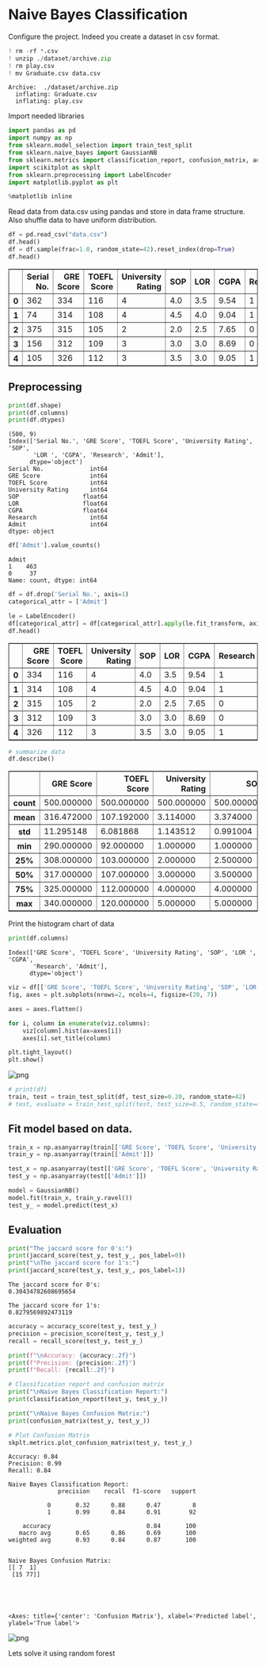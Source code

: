 # Naive Bayes Classification

Configure the project. Indeed you create a dataset in csv format.


```python
! rm -rf *.csv
! unzip ./dataset/archive.zip
! rm play.csv
! mv Graduate.csv data.csv
```

    Archive:  ./dataset/archive.zip
      inflating: Graduate.csv            
      inflating: play.csv                


Import needed libraries


```python
import pandas as pd
import numpy as np
from sklearn.model_selection import train_test_split
from sklearn.naive_bayes import GaussianNB
from sklearn.metrics import classification_report, confusion_matrix, accuracy_score, precision_score, recall_score, jaccard_score
import scikitplot as skplt
from sklearn.preprocessing import LabelEncoder
import matplotlib.pyplot as plt

%matplotlib inline
```

Read data from data.csv using pandas and store in data frame structure. Also shuffle data to have uniform distribution. 


```python
df = pd.read_csv("data.csv")
df.head()
df = df.sample(frac=1.0, random_state=42).reset_index(drop=True)
df.head()
```




<div>
<style scoped>
    .dataframe tbody tr th:only-of-type {
        vertical-align: middle;
    }

    .dataframe tbody tr th {
        vertical-align: top;
    }

    .dataframe thead th {
        text-align: right;
    }
</style>
<table border="1" class="dataframe">
  <thead>
    <tr style="text-align: right;">
      <th></th>
      <th>Serial No.</th>
      <th>GRE Score</th>
      <th>TOEFL Score</th>
      <th>University Rating</th>
      <th>SOP</th>
      <th>LOR</th>
      <th>CGPA</th>
      <th>Research</th>
      <th>Admit</th>
    </tr>
  </thead>
  <tbody>
    <tr>
      <th>0</th>
      <td>362</td>
      <td>334</td>
      <td>116</td>
      <td>4</td>
      <td>4.0</td>
      <td>3.5</td>
      <td>9.54</td>
      <td>1</td>
      <td>1</td>
    </tr>
    <tr>
      <th>1</th>
      <td>74</td>
      <td>314</td>
      <td>108</td>
      <td>4</td>
      <td>4.5</td>
      <td>4.0</td>
      <td>9.04</td>
      <td>1</td>
      <td>1</td>
    </tr>
    <tr>
      <th>2</th>
      <td>375</td>
      <td>315</td>
      <td>105</td>
      <td>2</td>
      <td>2.0</td>
      <td>2.5</td>
      <td>7.65</td>
      <td>0</td>
      <td>0</td>
    </tr>
    <tr>
      <th>3</th>
      <td>156</td>
      <td>312</td>
      <td>109</td>
      <td>3</td>
      <td>3.0</td>
      <td>3.0</td>
      <td>8.69</td>
      <td>0</td>
      <td>1</td>
    </tr>
    <tr>
      <th>4</th>
      <td>105</td>
      <td>326</td>
      <td>112</td>
      <td>3</td>
      <td>3.5</td>
      <td>3.0</td>
      <td>9.05</td>
      <td>1</td>
      <td>1</td>
    </tr>
  </tbody>
</table>
</div>



## Preprocessing


```python
print(df.shape)
print(df.columns)
print(df.dtypes)
```

    (500, 9)
    Index(['Serial No.', 'GRE Score', 'TOEFL Score', 'University Rating', 'SOP',
           'LOR ', 'CGPA', 'Research', 'Admit'],
          dtype='object')
    Serial No.             int64
    GRE Score              int64
    TOEFL Score            int64
    University Rating      int64
    SOP                  float64
    LOR                  float64
    CGPA                 float64
    Research               int64
    Admit                  int64
    dtype: object



```python
df['Admit'].value_counts()
```




    Admit
    1    463
    0     37
    Name: count, dtype: int64




```python
df = df.drop('Serial No.', axis=1)
categorical_attr = ['Admit']

le = LabelEncoder()
df[categorical_attr] = df[categorical_attr].apply(le.fit_transform, axis=0)
df.head()
```




<div>
<style scoped>
    .dataframe tbody tr th:only-of-type {
        vertical-align: middle;
    }

    .dataframe tbody tr th {
        vertical-align: top;
    }

    .dataframe thead th {
        text-align: right;
    }
</style>
<table border="1" class="dataframe">
  <thead>
    <tr style="text-align: right;">
      <th></th>
      <th>GRE Score</th>
      <th>TOEFL Score</th>
      <th>University Rating</th>
      <th>SOP</th>
      <th>LOR</th>
      <th>CGPA</th>
      <th>Research</th>
      <th>Admit</th>
    </tr>
  </thead>
  <tbody>
    <tr>
      <th>0</th>
      <td>334</td>
      <td>116</td>
      <td>4</td>
      <td>4.0</td>
      <td>3.5</td>
      <td>9.54</td>
      <td>1</td>
      <td>1</td>
    </tr>
    <tr>
      <th>1</th>
      <td>314</td>
      <td>108</td>
      <td>4</td>
      <td>4.5</td>
      <td>4.0</td>
      <td>9.04</td>
      <td>1</td>
      <td>1</td>
    </tr>
    <tr>
      <th>2</th>
      <td>315</td>
      <td>105</td>
      <td>2</td>
      <td>2.0</td>
      <td>2.5</td>
      <td>7.65</td>
      <td>0</td>
      <td>0</td>
    </tr>
    <tr>
      <th>3</th>
      <td>312</td>
      <td>109</td>
      <td>3</td>
      <td>3.0</td>
      <td>3.0</td>
      <td>8.69</td>
      <td>0</td>
      <td>1</td>
    </tr>
    <tr>
      <th>4</th>
      <td>326</td>
      <td>112</td>
      <td>3</td>
      <td>3.5</td>
      <td>3.0</td>
      <td>9.05</td>
      <td>1</td>
      <td>1</td>
    </tr>
  </tbody>
</table>
</div>




```python
# summarize data
df.describe() 
```




<div>
<style scoped>
    .dataframe tbody tr th:only-of-type {
        vertical-align: middle;
    }

    .dataframe tbody tr th {
        vertical-align: top;
    }

    .dataframe thead th {
        text-align: right;
    }
</style>
<table border="1" class="dataframe">
  <thead>
    <tr style="text-align: right;">
      <th></th>
      <th>GRE Score</th>
      <th>TOEFL Score</th>
      <th>University Rating</th>
      <th>SOP</th>
      <th>LOR</th>
      <th>CGPA</th>
      <th>Research</th>
      <th>Admit</th>
    </tr>
  </thead>
  <tbody>
    <tr>
      <th>count</th>
      <td>500.000000</td>
      <td>500.000000</td>
      <td>500.000000</td>
      <td>500.000000</td>
      <td>500.00000</td>
      <td>500.000000</td>
      <td>500.000000</td>
      <td>500.000000</td>
    </tr>
    <tr>
      <th>mean</th>
      <td>316.472000</td>
      <td>107.192000</td>
      <td>3.114000</td>
      <td>3.374000</td>
      <td>3.48400</td>
      <td>8.576440</td>
      <td>0.560000</td>
      <td>0.926000</td>
    </tr>
    <tr>
      <th>std</th>
      <td>11.295148</td>
      <td>6.081868</td>
      <td>1.143512</td>
      <td>0.991004</td>
      <td>0.92545</td>
      <td>0.604813</td>
      <td>0.496884</td>
      <td>0.262033</td>
    </tr>
    <tr>
      <th>min</th>
      <td>290.000000</td>
      <td>92.000000</td>
      <td>1.000000</td>
      <td>1.000000</td>
      <td>1.00000</td>
      <td>6.800000</td>
      <td>0.000000</td>
      <td>0.000000</td>
    </tr>
    <tr>
      <th>25%</th>
      <td>308.000000</td>
      <td>103.000000</td>
      <td>2.000000</td>
      <td>2.500000</td>
      <td>3.00000</td>
      <td>8.127500</td>
      <td>0.000000</td>
      <td>1.000000</td>
    </tr>
    <tr>
      <th>50%</th>
      <td>317.000000</td>
      <td>107.000000</td>
      <td>3.000000</td>
      <td>3.500000</td>
      <td>3.50000</td>
      <td>8.560000</td>
      <td>1.000000</td>
      <td>1.000000</td>
    </tr>
    <tr>
      <th>75%</th>
      <td>325.000000</td>
      <td>112.000000</td>
      <td>4.000000</td>
      <td>4.000000</td>
      <td>4.00000</td>
      <td>9.040000</td>
      <td>1.000000</td>
      <td>1.000000</td>
    </tr>
    <tr>
      <th>max</th>
      <td>340.000000</td>
      <td>120.000000</td>
      <td>5.000000</td>
      <td>5.000000</td>
      <td>5.00000</td>
      <td>9.920000</td>
      <td>1.000000</td>
      <td>1.000000</td>
    </tr>
  </tbody>
</table>
</div>



Print the histogram chart of data


```python
print(df.columns)
```

    Index(['GRE Score', 'TOEFL Score', 'University Rating', 'SOP', 'LOR ', 'CGPA',
           'Research', 'Admit'],
          dtype='object')



```python
viz = df[['GRE Score', 'TOEFL Score', 'University Rating', 'SOP', 'LOR ', 'CGPA', 'Research', 'Admit']]
fig, axes = plt.subplots(nrows=2, ncols=4, figsize=(20, 7))

axes = axes.flatten()

for i, column in enumerate(viz.columns):
    viz[column].hist(ax=axes[i])
    axes[i].set_title(column)

plt.tight_layout()
plt.show()
```


    
![png](naive_bayes_files/naive_bayes_14_0.png)
    



```python
# print(df)
train, test = train_test_split(df, test_size=0.20, random_state=42)
# test, evaluate = train_test_split(test, test_size=0.5, random_state=42)
```

## Fit model based on data. 


```python
train_x = np.asanyarray(train[['GRE Score', 'TOEFL Score', 'University Rating', 'SOP', 'LOR ', 'CGPA', 'Research']])
train_y = np.asanyarray(train[['Admit']])
```


```python
test_x = np.asanyarray(test[['GRE Score', 'TOEFL Score', 'University Rating', 'SOP', 'LOR ', 'CGPA', 'Research']])
test_y = np.asanyarray(test[['Admit']])
```


```python
model = GaussianNB()
model.fit(train_x, train_y.ravel())
test_y_ = model.predict(test_x)

```

## Evaluation


```python
print("The jaccard score for 0's:")
print(jaccard_score(test_y, test_y_, pos_label=0))
print("\nThe jaccard score for 1's:")
print(jaccard_score(test_y, test_y_, pos_label=1))
```

    The jaccard score for 0's:
    0.30434782608695654
    
    The jaccard score for 1's:
    0.8279569892473119



```python
accuracy = accuracy_score(test_y, test_y_)
precision = precision_score(test_y, test_y_)
recall = recall_score(test_y, test_y_)

print(f"\nAccuracy: {accuracy:.2f}")
print(f"Precision: {precision:.2f}")
print(f"Recall: {recall:.2f}")

# Classification report and confusion matrix
print("\nNaive Bayes Classification Report:")
print(classification_report(test_y, test_y_))

print("\nNaive Bayes Confusion Matrix:")
print(confusion_matrix(test_y, test_y_))

# Plot Confusion Matrix
skplt.metrics.plot_confusion_matrix(test_y, test_y_)
```

    
    Accuracy: 0.84
    Precision: 0.99
    Recall: 0.84
    
    Naive Bayes Classification Report:
                  precision    recall  f1-score   support
    
               0       0.32      0.88      0.47         8
               1       0.99      0.84      0.91        92
    
        accuracy                           0.84       100
       macro avg       0.65      0.86      0.69       100
    weighted avg       0.93      0.84      0.87       100
    
    
    Naive Bayes Confusion Matrix:
    [[ 7  1]
     [15 77]]





    <Axes: title={'center': 'Confusion Matrix'}, xlabel='Predicted label', ylabel='True label'>




    
![png](naive_bayes_files/naive_bayes_22_2.png)
    


Lets solve it using random forest
